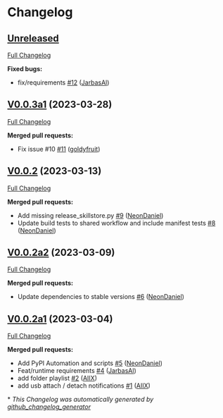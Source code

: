 # Changelog

## [Unreleased](https://github.com/OpenVoiceOS/skill-ovos-filebrowser/tree/HEAD)

[Full Changelog](https://github.com/OpenVoiceOS/skill-ovos-filebrowser/compare/V0.0.3a1...HEAD)

**Fixed bugs:**

- fix/requirements [\#12](https://github.com/OpenVoiceOS/skill-ovos-filebrowser/pull/12) ([JarbasAl](https://github.com/JarbasAl))

## [V0.0.3a1](https://github.com/OpenVoiceOS/skill-ovos-filebrowser/tree/V0.0.3a1) (2023-03-28)

[Full Changelog](https://github.com/OpenVoiceOS/skill-ovos-filebrowser/compare/V0.0.2...V0.0.3a1)

**Merged pull requests:**

- Fix issue \#10 [\#11](https://github.com/OpenVoiceOS/skill-ovos-filebrowser/pull/11) ([goldyfruit](https://github.com/goldyfruit))

## [V0.0.2](https://github.com/OpenVoiceOS/skill-ovos-filebrowser/tree/V0.0.2) (2023-03-13)

[Full Changelog](https://github.com/OpenVoiceOS/skill-ovos-filebrowser/compare/V0.0.2a2...V0.0.2)

**Merged pull requests:**

- Add missing release\_skillstore.py [\#9](https://github.com/OpenVoiceOS/skill-ovos-filebrowser/pull/9) ([NeonDaniel](https://github.com/NeonDaniel))
- Update build tests to shared workflow and include manifest tests [\#8](https://github.com/OpenVoiceOS/skill-ovos-filebrowser/pull/8) ([NeonDaniel](https://github.com/NeonDaniel))

## [V0.0.2a2](https://github.com/OpenVoiceOS/skill-ovos-filebrowser/tree/V0.0.2a2) (2023-03-09)

[Full Changelog](https://github.com/OpenVoiceOS/skill-ovos-filebrowser/compare/V0.0.2a1...V0.0.2a2)

**Merged pull requests:**

- Update dependencies to stable versions [\#6](https://github.com/OpenVoiceOS/skill-ovos-filebrowser/pull/6) ([NeonDaniel](https://github.com/NeonDaniel))

## [V0.0.2a1](https://github.com/OpenVoiceOS/skill-ovos-filebrowser/tree/V0.0.2a1) (2023-03-04)

[Full Changelog](https://github.com/OpenVoiceOS/skill-ovos-filebrowser/compare/9037603be992f7e99b0ff026d4b57f5a2d8e0e16...V0.0.2a1)

**Merged pull requests:**

- Add PyPI Automation and scripts [\#5](https://github.com/OpenVoiceOS/skill-ovos-filebrowser/pull/5) ([NeonDaniel](https://github.com/NeonDaniel))
- Feat/runtime requirements [\#4](https://github.com/OpenVoiceOS/skill-ovos-filebrowser/pull/4) ([JarbasAl](https://github.com/JarbasAl))
- add folder playlist [\#2](https://github.com/OpenVoiceOS/skill-ovos-filebrowser/pull/2) ([AIIX](https://github.com/AIIX))
- add usb attach / detach notifications [\#1](https://github.com/OpenVoiceOS/skill-ovos-filebrowser/pull/1) ([AIIX](https://github.com/AIIX))



\* *This Changelog was automatically generated by [github_changelog_generator](https://github.com/github-changelog-generator/github-changelog-generator)*
